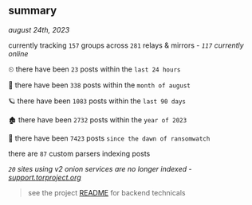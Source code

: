 
## summary
_august 24th, 2023_

currently tracking `157` groups across `281` relays & mirrors - _`117` currently online_

⏲ there have been `23` posts within the `last 24 hours`

🦈 there have been `338` posts within the `month of august`

🪐 there have been `1083` posts within the `last 90 days`

🏚 there have been `2732` posts within the `year of 2023`

🦕 there have been `7423` posts `since the dawn of ransomwatch`

there are `87` custom parsers indexing posts

_`20` sites using v2 onion services are no longer indexed - [support.torproject.org](https://support.torproject.org/onionservices/v2-deprecation/)_

> see the project [README](https://github.com/joshhighet/ransomwatch#ransomwatch--) for backend technicals
